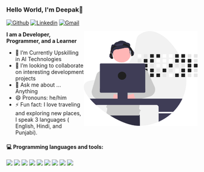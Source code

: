 ### Hello World, I'm Deepak👋

[![Github](https://img.shields.io/badge/-Github-000?style=flat&logo=Github&logoColor=white)](https://github.com/deepakmalikk)
[![Linkedin](https://img.shields.io/badge/-LinkedIn-blue?style=flat&logo=Linkedin&logoColor=white)](https://www.linkedin.com/in/deepak-malik-64a5211b4/)
[![Gmail](https://img.shields.io/badge/-Gmail-c14438?style=flat&logo=Gmail&logoColor=white)](mailto:deepak164malik@icloud.com)

<img align="right" alt="GIF" src="https://github.com/deepakmalikk/Deepakmalikk/blob/main/deepak.svg?raw=true" width="300" height="250" />



**I am a Developer, Programmer, and a Learner**

- 🔭 I’m Currently Upskilling in AI Technologies
- 👯 I’m looking to collaborate on interesting development projects
- 💬 Ask me about ... Anything
- 😄 Pronouns: he/him
- ⚡ Fun fact: I love traveling and exploring new places, I speak 3 languages ( English, Hindi, and Punjabi). 

#### :computer: Programming languages and tools:
<p align="left"> 
<img src="https://img.icons8.com/color/48/000000/visual-studio-code-2019.png"/>
<img src="https://img.icons8.com/color/48/000000/pycharm.png"/>
<img src="https://img.icons8.com/color/48/000000/html-5--v2.png"/>
<img src="https://img.icons8.com/color/48/000000/css3.png"/>
<img src="https://img.icons8.com/color/48/000000/javascript--v1.png"/>
  <img src="https://img.icons8.com/external-tal-revivo-shadow-tal-revivo/50/000000/external-codesandbox-an-online-code-editor-and-sharing-web-application-projects-logo-shadow-tal-revivo.png"/>
<img src="https://img.icons8.com/color-glass/48/000000/sql.png"/>
<img src="https://img.icons8.com/color/48/000000/linux--v2.png"/>
<img src="https://img.icons8.com/color/50/000000/nodejs.png"/>

</p>



<!-- Links to my social media accounts 




